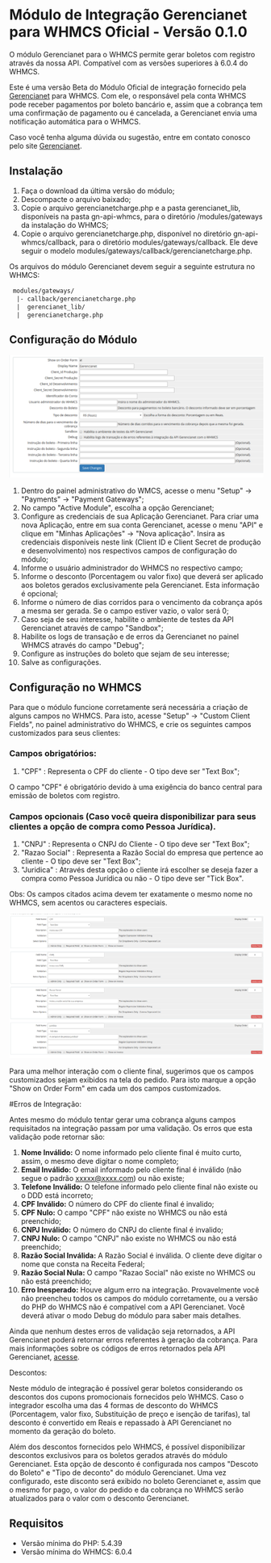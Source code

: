 # Módulo de Integração Gerencianet para WHMCS Oficial - Versão 0.1.0 #

O módulo Gerencianet para o WHMCS permite gerar boletos com registro através da nossa API.
Compatível com as versões superiores à 6.0.4 do WHMCS.

Este é uma versão Beta do Módulo Oficial de integração fornecido pela [Gerencianet](https://gerencianet.com.br/) para WHMCS. Com ele, o responsável pela conta WHMCS pode receber pagamentos por boleto bancário e, assim que a cobrança tem uma confirmação de pagamento ou é cancelada, a Gerencianet envia uma notificação automática para o WHMCS.

Caso você tenha alguma dúvida ou sugestão, entre em contato conosco pelo site [Gerencianet](https://gerencianet.com.br/).

## Instalação

1. Faça o download da última versão do módulo;
2. Descompacte o arquivo baixado;
3. Copie o arquivo gerencianetcharge.php e a pasta gerencianet_lib, disponíveis na pasta gn-api-whmcs, para o diretório /modules/gateways da instalação do WHMCS;
4. Copie o arquivo gerencianetcharge.php, disponível no diretório gn-api-whmcs/callback, para o diretório modules/gateways/callback. Ele deve seguir o modelo modules/gateways/callback/gerencianetcharge.php.

Os arquivos do módulo Gerencianet devem seguir a seguinte estrutura no WHMCS:

```
 modules/gateways/
  |- callback/gerencianetcharge.php
  |  gerencianet_lib/
  |  gerencianetcharge.php
```

## Configuração do Módulo

![Parametros de configuração do módulo Gerencianet](parametros_configuracao.png "Parametros de configuração do módulo Gerencianet")

1. Dentro do painel administrativo do WMCS, acesse o menu "Setup" -> "Payments" -> "Payment Gateways";
2. No campo "Active Module", escolha a opção Gerencianet;
3. Configure as credenciais de sua Aplicação Gerencianet. Para criar uma nova Aplicação, entre em sua conta Gerencianet, acesse o menu "API" e clique em "Minhas Aplicações" -> "Nova aplicação". Insira as credenciais disponíveis neste link (Client ID e Client Secret de produção e desenvolvimento) nos respectivos campos de configuração do módulo;
4. Informe o usuário administrador do WHMCS no respectivo campo; 
5. Informe o desconto (Porcentagem ou valor fixo) que deverá ser aplicado aos boletos gerados exclusivamente pela Gerencianet. Esta informação é opcional;
6. Informe o número de dias corridos para o vencimento da cobrança após a mesma ser gerada. Se o campo estiver vazio, o valor será 0;
7. Caso seja de seu interesse, habilite o ambiente de testes da API Gerencianet através de campo "Sandbox";
8. Habilite os logs de transação e de erros da Gerencianet no painel WHMCS através do campo "Debug";
9. Configure as instruções do boleto que sejam de seu interesse;
10. Salve as configurações.

## Configuração no WHMCS

Para que o módulo funcione corretamente será necessária a criação de alguns campos no WHMCS. Para isto, acesse "Setup" -> "Custom Client Fields", no painel administrativo do WHMCS, e crie os seguintes campos customizados para seus clientes:

### Campos obrigatórios:

1. "CPF" : Representa o CPF do cliente - O tipo deve ser "Text Box";

O campo "CPF" é obrigatório devido à uma exigência do banco central para emissão de boletos com registro. 

### Campos opcionais (Caso você queira disponibilizar para seus clientes a opção de compra como Pessoa Jurídica).

1. "CNPJ" : Representa o CNPJ do Cliente - O tipo deve ser "Text Box";
2. "Razao Social" : Representa a Razão Social do empresa que pertence ao cliente - O tipo deve ser "Text Box";
3. "Juridica" : Através desta opção o cliente irá escolher se deseja fazer a compra como Pessoa Jurídica ou não - O tipo deve ser "Tick Box".

Obs: Os campos citados acima devem ter exatamente o mesmo nome no WHMCS, sem acentos ou caracteres especiais.

![Campos customizados à serem criados](custom_fields_demonstration.png "Campos customizados à serem criados.")

Para uma melhor interação com o cliente final, sugerimos que os campos customizados sejam exibidos na tela do pedido. Para isto marque a opção "Show on Order Form" em cada  um dos campos customizados.

#Erros de Integração:

Antes mesmo do módulo tentar gerar uma cobrança alguns campos requisitados na integração passam por uma validação. Os erros que esta validação pode retornar são:

1. **Nome Inválido:** O nome informado pelo cliente final é muito curto, assim, o mesmo deve digitar o nome completo;
2. **Email Inválido:** O email informado pelo cliente final é inválido (não segue o padrão xxxxx@xxxx.com) ou não existe;
3. **Telefone Inválido:** O telefone informado pelo cliente final não existe ou o DDD está incorreto;
4. **CPF Inválido:** O número do CPF do cliente final é invalido;
5. **CPF Nulo:** O campo "CPF" não existe no WHMCS ou não está preenchido;
6. **CNPJ Inválido:** O número do CNPJ do cliente final é invalido;
7. **CNPJ Nulo:** O campo "CNPJ" não existe no WHMCS ou não está preenchido;
8. **Razão Social Inválida:** A Razão Social é inválida. O cliente deve digitar o nome que consta na Receita Federal;
9. **Razão Social Nula:** O campo "Razao Social" não existe no WHMCS ou não está preenchido;
10. **Erro Inesperado:** Houve algum erro na integração. Provavelmente você não preencheu todos os campos do módulo corretamente, ou a versão do PHP do WHMCS não é compatível com a API Gerencianet. Você deverá ativar o modo Debug do módulo para saber mais detalhes.

Ainda que nenhum destes erros de validação seja retornados, a API Gerencianet poderá retornar erros referentes à geração da cobrança. Para mais informações sobre os códigos de erros retornados pela API Gerencianet, [acesse](https://docs.gerencianet.com.br/codigos-de-erros).

Descontos:

Neste módulo de integração é possível gerar boletos considerando os descontos dos cupons promocionais fornecidos pelo WHMCS.
Caso o integrador escolha uma das 4 formas de desconto do WHMCS (Porcentagem, valor fixo, Substituição de preço e isenção de tarifas), tal desconto é convertido em Reais e repassado à API Gerencianet no momento da geração do boleto.

Além dos descontos fornecidos pelo WHMCS, é possível disponibilizar descontos exclusivos para os boletos gerados através do módulo Gerencianet. Esta opção de desconto é configurada nos campos "Descoto do Boleto" e "Tipo de deconto" do módulo Gerencianet. Uma vez configurado, este disconto será exibido no boleto Gerencianet e, assim que o mesmo for pago, o valor do pedido e da cobrança no WHMCS serão atualizados para o valor com o desconto Gerencianet.

## Requisitos

* Versão mínima do PHP: 5.4.39
* Versão mínima do WHMCS: 6.0.4


